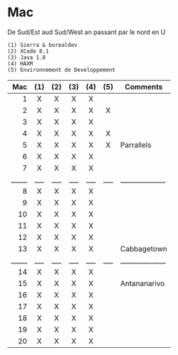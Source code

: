 # Mac

De Sud/Est aud Sud/West an passant par le nord en U

```
(1) Sierra & borealdev
(2) XCode 8.1
(3) Java 1.8
(4) HAXM
(5) Environnement de Developpement 
```

| Mac |(1)|(2)|(3)|(4)|(5)|  Comments    |
|----:|:-:|:-:|:-:|:-:|:-:|--------------|  
|   1 | X | X | X | X |   |              |    
|   2 | X | X | X | X | X |              |    
|   3 | X | X | X | X |   |              |    
|   4 | X | X | X | X | X |              |    
|   5 | X | X | X | X | X | Parrallels   |    
|   6 | X | X | X | X |   |              |    
|   7 | X | X | X | X |   |              |    
|_____|___|___|___|___|___|______________|    
|   8 | X | X | X | X |   |              |    
|   9 | X | X | X | X |   |              |    
|  10 | X | X | X | X |   |              |    
|  11 | X | X | X | X |   |              |    
|  12 | X | X | X | X |   |              |    
|  13 | X | X | X | X |   | Cabbagetown  |    
|_____|___|___|___|___|___|______________|    
|  14 | X | X | X | X |   |              |    
|  15 | X | X | X | X |   | Antananarivo |    
|  16 | X | X | X | X |   |              |    
|  17 | X | X | X | X |   |              |    
|  18 | X | X | X | X |   |              |    
|  19 | X | X | X | X |   |              |    
|  20 | X | X | X | X |   |              |    
